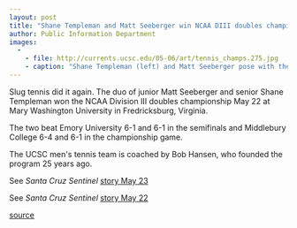 ```yaml
---
layout: post
title: "Shane Templeman and Matt Seeberger win NCAA DIII doubles championship"
author: Public Information Department
images:
  -
    - file: http://currents.ucsc.edu/05-06/art/tennis_champs.275.jpg
    - caption: "Shane Templeman (left) and Matt Seeberger pose with their doubles trophies."
---
```


Slug tennis did it again. The duo of junior Matt Seeberger and senior Shane Templeman won the NCAA Division III doubles championship May 22 at Mary Washington University in Fredricksburg, Virginia.

The two beat Emory University 6-1 and 6-1 in the semifinals and Middlebury College 6-4 and 6-1 in the championship game.

The UCSC men's tennis team is coached by Bob Hansen, who founded the program 25 years ago.

See _Santa Cruz Sentinel_ [story May 23][1]

See _Santa Cruz Sentinel_ [story May 22][2]

[1]: http://www.santacruzsentinel.com/archive/2006/May/23/sport/stories/01sport.htm
[2]: http://www.santacruzsentinel.com/archive/2006/May/22/sport/stories/04sport.htm

[source](http://www1.ucsc.edu/currents/05-06/05-29/brief-tennis.asp "Permalink to brief-tennis")
